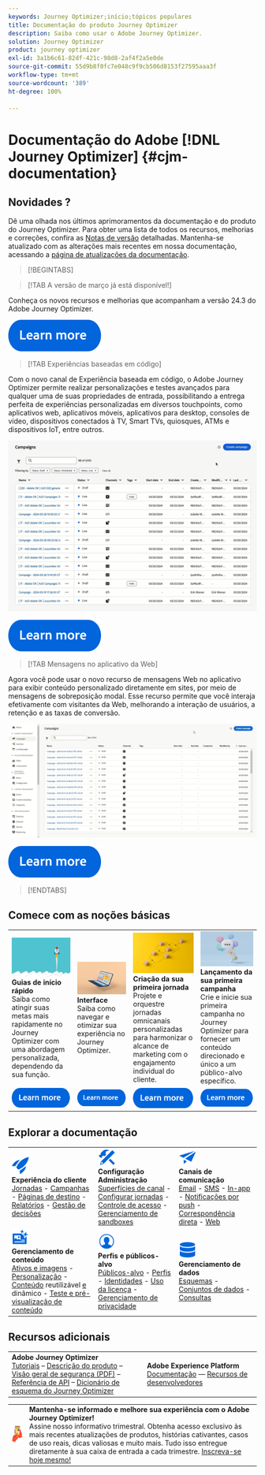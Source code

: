 ```yaml
---
keywords: Journey Optimizer;início;tópicos populares
title: Documentação do produto Journey Optimizer
description: Saiba como usar o Adobe Journey Optimizer.
solution: Journey Optimizer
product: journey optimizer
exl-id: 3a1b6c61-82df-421c-98d8-2af4f2a5e0de
source-git-commit: 55d9b8f0fc7e048c9f9cb506d8153f27595aaa3f
workflow-type: tm+mt
source-wordcount: '389'
ht-degree: 100%

---
```


# Documentação do Adobe [!DNL Journey Optimizer] {#cjm-documentation}

## Novidades ?

Dê uma olhada nos últimos aprimoramentos da documentação e do produto do Journey Optimizer. Para obter uma lista de todos os recursos, melhorias e correções, confira as [Notas de versão](using/rn/release-notes.md) detalhadas. Mantenha-se atualizado com as alterações mais recentes em nossa documentação, acessando a [página de atualizações da documentação](using/rn/documentation-updates.md).

>[!BEGINTABS]

>[!TAB A versão de março já está disponível!]

Conheça os novos recursos e melhorias que acompanham a versão 24.3 do Adobe Journey Optimizer.

[![saiba mais](using/assets/do-not-localize/learn-more-button.svg)](using/rn/release-notes.md)

>[!TAB Experiências baseadas em código]

Com o novo canal de Experiência baseada em código, o Adobe Journey Optimizer permite realizar personalizações e testes avançados para qualquer uma de suas propriedades de entrada, possibilitando a entrega perfeita de experiências personalizadas em diversos touchpoints, como aplicativos web, aplicativos móveis, aplicativos para desktop, consoles de vídeo, dispositivos conectados à TV, Smart TVs, quiosques, ATMs e dispositivos IoT, entre outros.

![](using/rn/assets/do-not-localize/code-based.gif)

[![saiba mais](using/assets/do-not-localize/learn-more-button.svg)](using/code-based/get-started-code-based.md)

>[!TAB Mensagens no aplicativo da Web]

Agora você pode usar o novo recurso de mensagens Web no aplicativo para exibir conteúdo personalizado diretamente em sites, por meio de mensagens de sobreposição modal. Esse recurso permite que você interaja efetivamente com visitantes da Web, melhorando a interação de usuários, a retenção e as taxas de conversão.

![](using/rn/assets/do-not-localize/web_inapp.gif)

[![saiba mais](using/assets/do-not-localize/learn-more-button.svg)](using/in-app/create-in-app-web.md)

>[!ENDTABS]

## Comece com as noções básicas

<table style="table-layout:fixed">
  <tr style="border: 0;">
    <td>
    <a href="using/start/quick-start.md"><img src="using/assets/do-not-localize/start-quick.png"></a>
    <div><strong>Guias de início rápido</strong><br/>Saiba como atingir suas metas mais rapidamente no Journey Optimizer com uma abordagem personalizada, dependendo da sua função.</div>
    </td>
    <td>
    <a href="using/start/user-interface.md"><img src="using/assets/do-not-localize/start-interface.jpeg"></a>
    <div><strong>Interface</strong><br/>Saiba como navegar e otimizar sua experiência no Journey Optimizer.</div>
    </td>
    <td>
    <a href="using/building-journeys/journey-gs.md"><img src="using/assets/do-not-localize/start-journey.jpeg"></a>
    <div><strong>Criação da sua primeira jornada</strong><br/>Projete e orquestre jornadas omnicanais personalizadas para harmonizar o alcance de marketing com o engajamento individual do cliente. 
    </div>
    </td>
    <td>
    <a href="using/campaigns/create-campaign.md"><img src="using/assets/do-not-localize/start-campaign.jpeg"></a>
    <div><strong>Lançamento da sua primeira campanha</strong><br/>Crie e inicie sua primeira campanha no Journey Optimizer para fornecer um conteúdo direcionado e único a um público-alvo específico.</div>
    </td>
  </tr>
  <tr style="border: 0;">
    <td align="center"><a href="using/start/quick-start.md"><img src="using/assets/do-not-localize/learn-more-button.svg"></a></td>
    <td align="center"><a href="using/start/user-interface.md"><img src="using/assets/do-not-localize/learn-more-button.svg"></a></td>
    <td align="center"><a href="using/building-journeys/journey-gs.md"><img src="using/assets/do-not-localize/learn-more-button.svg"></a></td>
    <td align="center"><a href="using/campaigns/create-campaign.md"><img src="using/assets/do-not-localize/learn-more-button.svg"></a></td>
    </tr>
</table>

## Explorar a documentação

<table style="table-layout:auto">
  <tr style="border: 0;">
    <td>
      <img src="using/assets/do-not-localize/icon-quick-start.svg" width="35px"><br/>
      <strong>Experiência do cliente</strong><br/><a href="using/building-journeys/journey.md">Jornadas</a> - <a href="using/campaigns/get-started-with-campaigns.md">Campanhas</a> - <a href="using/landing-pages/get-started-lp.md">Páginas de destino</a> - <a href="using/reports/live-report.md">Relatórios</a> - <a href="using/offers/get-started/starting-offer-decisioning.md">Gestão de decisões</a>
    </td>
    <td>
      <img src="using/assets/do-not-localize/icon-configure.svg" width="35px"><br/>
      <strong>Configuração<br/>Administração</strong><br/><a href="using/configuration/channel-surfaces.md">Superfícies de canal</a> - <a href="using/configuration/about-data-sources-events-actions.md">Configurar jornadas</a>  - <a href="using/administration/permissions-overview.md">Controle de acesso</a> - <a href="using/administration/sandboxes.md">Gerenciamento de sandboxes</a>
    </td>
    <td>
      <img src="using/assets/do-not-localize/icon-campaign.svg" width="35px"><br/>
      <strong>Canais de comunicação</strong><br/><a href="using/email/get-started-email.md">Email</a> - <a href="using/sms/get-started-sms.md">SMS</a> - <a href="using/in-app/get-started-in-app.md">In-app</a> - <a href="using/push/get-started-push.md">Notificações por push</a> - <a href="using/direct-mail/get-started-direct-mail.md">Correspondência direta</a> - <a href="using/web/get-started-web.md">Web</a>
    </td>
  </tr>
  <tr style="border: 0;">
    <td>
      <img src="using/assets/do-not-localize/icon-content.svg" width="35px"><br/>
      <strong>Gerenciamento de conteúdo</strong><br/><a href="using/content-management/assets.md">Ativos e imagens</a> - <a href="using/personalization/personalize.md">Personalização</a> - <a href="using/content-management/content-templates.md">Conteúdo</a> reutilizável <a href="using/personalization/dynamic-content.md">e</a> dinâmico - <a href="using/content-management/preview-test.md">Teste e pré-visualização de conteúdo</a>
    </td>
    <td>
      <img src="using/assets/do-not-localize/icon_profile-audience.svg" width="35px"><br/>
      <strong>Perfis e públicos-alvo</strong><br/><a href="using/audience/about-audiences.md">Públicos-alvo</a> - <a href="using/audience/get-started-profiles.md">Perfis</a> - <a href="using/audience/get-started-identity.md">Identidades</a> - <a href="using/audience/license-usage.md">Uso da licença</a> - <a href="using/privacy/get-started-privacy.md">Gerenciamento de privacidade</a>
    </td>
    <td>
      <img src="using/assets/do-not-localize/icon-data.svg" width="35px"><br/>
      <strong>Gerenciamento de dados</strong><br/><a href="using/data/get-started-schemas.md">Esquemas</a> - <a href="using/data/get-started-datasets.md">Conjuntos de dados</a> - <a href="using/data/get-started-queries.md">Consultas</a>
    </td>
  </tr>
</table>

## Recursos adicionais

<table style="table-layout:fixed"><tr style="border: 0;">
<td><strong>Adobe Journey Optimizer</strong><br/>
<a href="https://experienceleague.adobe.com/docs/journey-optimizer-learn/tutorials/overview.html?lang=pt-BR" target="_blank">Tutoriais</a> – <a href="https://helpx.adobe.com/br/legal/product-descriptions/adobe-journey-optimizer.html" target="_blank">Descrição do produto</a> – <a href="https://www.adobe.com/content/dam/cc/en/security/pdfs/AJO_SecurityOverview.pdf" target="_blank">Visão geral de segurança (PDF)</a> – <a href="https://developer.adobe.com/journey-optimizer-apis/" target="_blank">Referência de API</a> – <a href="https://experienceleague.adobe.com/tools/ajo-schemas/schema-dictionary.html?lang=pt-BR" target="_blank">Dicionário de esquema do Journey Optimizer</a>

</td>
<td><strong>Adobe Experience Platform</strong><br/>
<a href="https://experienceleague.adobe.com/docs/experience-platform/landing/home.html?lang=pt-BR" target="_blank">Documentação</a> — <a href="https://www.adobe.com/br/experience-platform/documentation-and-developer-resources.html" target="_blank">Recursos de desenvolvedores</a>
</td>
</tr></table>

<table style="table-layout:auto"><tr style="border: 0;"><td><img src="using/assets/do-not-localize/newsletter.png"></td><td>
<b>Mantenha-se informado e melhore sua experiência com o Adobe Journey Optimizer!</b><br/>Assine nosso informativo trimestral. Obtenha acesso exclusivo às mais recentes atualizações de produtos, histórias cativantes, casos de uso reais, dicas valiosas e muito mais. Tudo isso entregue diretamente à sua caixa de entrada a cada trimestre. <a href="https://www.adobe.com/subscription/Adobe_Journey_Optimizer_NL.html">Inscreva-se hoje mesmo!</a></td></tr></table>
